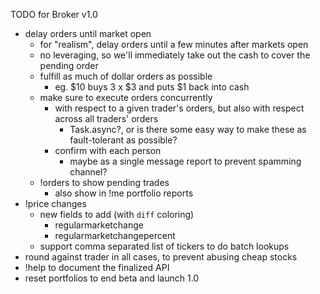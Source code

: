 TODO for Broker v1.0
- delay orders until market open
  - for "realism", delay orders until a few minutes after markets open
  - no leveraging, so we'll immediately take out the cash to cover the pending order
  - fulfill as much of dollar orders as possible
    - eg. $10 buys 3 x $3 and puts $1 back into cash
  - make sure to execute orders concurrently
    - with respect to a given trader's orders, but also with respect across all traders' orders
      - Task.async?, or is there some easy way to make these as fault-tolerant as possible?
    - confirm with each person
      - maybe as a single message report to prevent spamming channel?
  - !orders to show pending trades
    - also show in !me portfolio reports
- !price changes
  - new fields to add (with `diff` coloring)
    - regularmarketchange
    - regularmarketchangepercent
  - support comma separated list of tickers to do batch lookups
- round against trader in all cases, to prevent abusing cheap stocks
- !help to document the finalized API
- reset portfolios to end beta and launch 1.0
